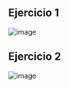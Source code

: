 ## Ejercicio 1 
![image](https://github.com/user-attachments/assets/e1573ce0-0178-43b8-821d-c0cfc99fa8b0)

## Ejercicio 2 
![image](https://github.com/user-attachments/assets/63547fcd-35dd-4ab0-bebf-c7441f4e265f)
